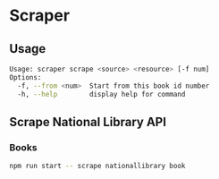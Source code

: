 # Scraper

## Usage

```bash
Usage: scraper scrape <source> <resource> [-f num]
Options:
  -f, --from <num>  Start from this book id number
  -h, --help        display help for command
```

## Scrape National Library API

### Books

```bash
npm run start -- scrape nationallibrary book
```
